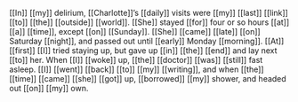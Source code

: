 [[In]] [[my]] delirium, [[Charlotte]]’s [[daily]] visits were [[my]] [[last]] [[link]] [[to]] [[the]] [[outside]] [[world]]. [[She]] stayed [[for]] four or so hours [[at]] [[a]] [[time]], except [[on]] [[Sunday]]. [[She]] [[came]] [[late]] [[on]] Saturday [[night]], and passed out until [[early]] Monday [[morning]]. [[At]] [[first]] [[I]] tried staying up, but gave up [[in]] [[the]] [[end]] and lay next [[to]] her. When [[I]] [[woke]] up, [[the]] [[doctor]] [[was]] [[still]] fast asleep. [[I]] [[went]] [[back]] [[to]] [[my]] [[writing]], and when [[the]] [[time]] [[came]] [[she]] [[got]] up, [[borrowed]] [[my]] shower, and headed out [[on]] [[my]] own.